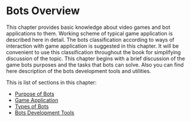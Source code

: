 # Bots Overview

This chapter provides basic knowledge about video games and bot applications to them. Working scheme of typical game application is described here in detail. The bots classification according to ways of interaction with game application is suggested in this chapter. It will be convenient to use this classification throughout the book for simplifying discussion of the topic. This chapter begins with a brief discussion of the game bots purposes and the tasks that bots can solve. Also you can find here  description of the bots development tools and utilities.

This is list of sections in this chapter:

* [Purpose of Bots](purpose-of-bots.md)
* [Game Application](game-application.md)
* [Types of Bots](types-of-bots.md)
* [Bots Development Tools](bots-development-tools.md)
